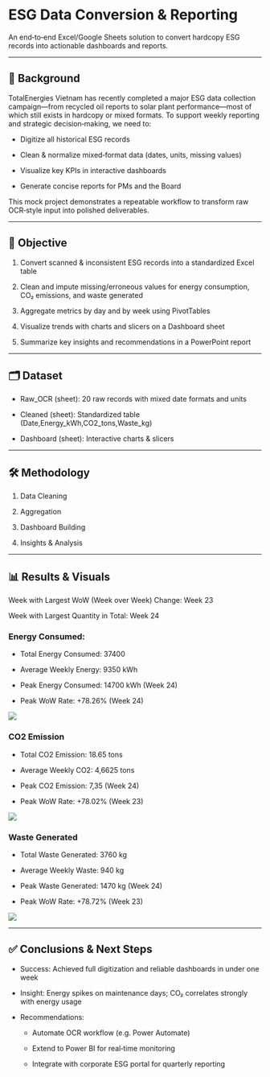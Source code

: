 # ESG Data Conversion & Reporting

An end‑to‑end Excel/Google Sheets solution to convert hardcopy ESG records into actionable dashboards and reports.

---

## 📘 Background

TotalEnergies Vietnam has recently completed a major ESG data collection campaign—from recycled oil reports to solar plant performance—most of which still exists in hardcopy or mixed formats. To support weekly reporting and strategic decision‑making, we need to:

* Digitize all historical ESG records

* Clean & normalize mixed‐format data (dates, units, missing values)

* Visualize key KPIs in interactive dashboards

* Generate concise reports for PMs and the Board

This mock project demonstrates a repeatable workflow to transform raw OCR‑style input into polished deliverables.

---

## 🎯 Objective

1. Convert scanned & inconsistent ESG records into a standardized Excel table

2. Clean and impute missing/erroneous values for energy consumption, CO₂ emissions, and waste generated

3. Aggregate metrics by day and by week using PivotTables

4. Visualize trends with charts and slicers on a Dashboard sheet

5. Summarize key insights and recommendations in a PowerPoint report

---

## 🗂️ Dataset

* Raw\_OCR (sheet): 20 raw records with mixed date formats and units

* Cleaned (sheet): Standardized table (Date,Energy\_kWh,CO2\_tons,Waste\_kg)

* Dashboard (sheet): Interactive charts & slicers

---

## 🛠 Methodology

1. Data Cleaning

2. Aggregation

3. Dashboard Building

4. Insights & Analysis

---

## 📊 Results & Visuals

Week with Largest WoW (Week over Week) Change: Week 23

Week with Largest Quantity in Total: Week 24

### Energy Consumed:

* Total Energy Consumed: 37400

* Average Weekly Energy: 9350 kWh

* Peak Energy Consumed: 14700 kWh (Week 24)

* Peak WoW Rate: +78.26% (Week 24)

![](https://lh7-rt.googleusercontent.com/docsz/AD_4nXdtlIo7fC1JZ1V68o5ZecrPaVFdzeTDhVnx_OKb0SAa-sjtpv62VK1YBPGVocNw036h0A3AGWG8OAAsEa3cJMzZDs6gh2SE391g0mxr_EJo47zHZ3wJE1UH5SEiGUnobbUgKlIs?key=SJAGy97b_YGOHcprE-fWMA)

### CO2 Emission

* Total CO2 Emission: 18.65 tons

* Average Weekly CO2: 4,6625 tons

* Peak CO2 Emission: 7,35 (Week 24)

* Peak WoW Rate: +78.02% (Week 23)

![](https://lh7-rt.googleusercontent.com/docsz/AD_4nXe4O76Sok23xM25m0lBBv_CKEZxXnLfGhli5w3J9TFpkSVELFk_7pLhjiY0NI68gYz7xMnF2tUfchqMLAuuJ3quuC-Pnf2YNnjtsTd0rBd4TqZTDNIztn-ujooVKzfGc9lkzVG9hQ?key=SJAGy97b_YGOHcprE-fWMA)

### Waste Generated

* Total Waste Generated: 3760 kg

* Average Weekly Waste: 940 kg

* Peak Waste Generated: 1470 kg (Week 24)

* Peak WoW Rate: +78.72% (Week 23)

![](https://lh7-rt.googleusercontent.com/docsz/AD_4nXdzaZ05plDczJ9jOGIU5Rtxcuask8qku0Oh0qPSFcDf0TYsyc1otpnvAZyEhlzMRp8njafFzGvtDhEPoUZoRCbIe1kjWF2SiWPddDtP23EGYGMUmUAnFU_wGFV5uq1jCUs8qoX_wA?key=SJAGy97b_YGOHcprE-fWMA)

---

## ✅ Conclusions & Next Steps

* Success: Achieved full digitization and reliable dashboards in under one week

* Insight: Energy spikes on maintenance days; CO₂ correlates strongly with energy usage

* Recommendations:
  
  * Automate OCR workflow (e.g. Power Automate)

  * Extend to Power BI for real‑time monitoring

  * Integrate with corporate ESG portal for quarterly reporting
